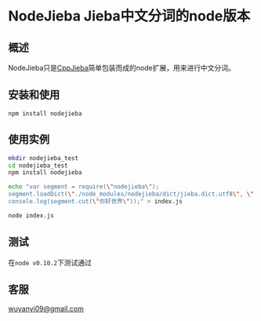# NodeJieba Jieba中文分词的node版本

## 概述

NodeJieba只是[CppJieba]简单包装而成的node扩展，用来进行中文分词。

## 安装和使用

`npm install nodejieba`

## 使用实例

```sh
mkdir nodejieba_test
cd nodejieba_test
npm install nodejieba

echo "var segment = require(\"nodejieba\");
segment.loadDict(\"./node_modules/nodejieba/dict/jieba.dict.utf8\", \"./node_modules/nodejieba/dict/hmm_model.utf8\");
console.log(segment.cut(\"你好世界\"));" > index.js

node index.js
```

## 测试

在`node v0.10.2`下测试通过

## 客服

wuyanyi09@gmail.com

[blog1]:http://aszxqw.github.io/jekyll/update/2014/01/23/nodejs-chu-ti-yan.html
[CppJieba]:https://github.com/aszxqw/cppjieba.git
